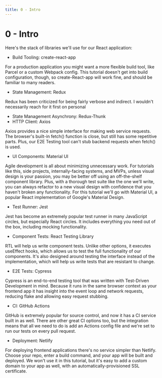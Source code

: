 ```yaml
---
title: 0 - Intro
---
```


# 0 - Intro

Here's the stack of libraries we'll use for our React application:

* Build Tooling: create-react-app

For a production application you might want a more flexible build tool, like Parcel or a custom Webpack config. This tutorial doesn't get into build configuration, though, so create-React-app will work fine, and should be familiar to many readers.

* State Management: Redux

Redux has been criticized for being fairly verbose and indirect. I wouldn't necessarily reach for it first on personal

* State Management Asynchrony: Redux-Thunk
* HTTP Client: Axios

Axios provides a nice simple interface for making web service requests. The browser's built-in fetch() function is close, but still has some repetitive parts. Plus, our E2E Testing tool can't stub backend requests when fetch() is used.

* UI Components: Material UI

Agile development is all about minimizing unnecessary work. For tutorials like this, side projects, internally-facing systems, and MVPs, unless visual design is your passion, you may be better off using an off-the-shelf component library. Plus, with a thorough test suite like the one we'll write, you can always refactor to a new visual design with confidence that you haven't broken any functionality. For this tutorial we'll go with Material UI, a popular React implementation of Google's Material Design.

* Test Runner: Jest

Jest has become an extremely popular test runner in many JavaScript circles, but especially React circles. It includes everything you need out of the box, including mocking functionality.

* Component Tests: React Testing Library

RTL will help us write component tests. Unlike other options, it executes useEffect hooks, which allows us to test the full functionality of our components. It's also designed around testing the interface instead of the implementation, which will help us write tests that are resistant to change.

* E2E Tests: Cypress

Cypress is an end-to-end testing tool that was written with Test-Driven Development in mind. Because it runs in the same browser context as your frontend app it has insight into the event loop and network requests, reducing flake and allowing easy request stubbing.

* CI: GitHub Actions

GitHub is extremely popular for source control, and now it has a CI service built in as well. There are other great CI options too, but the integration means that all we need to do is add an Actions config file and we're set to run our tests on every pull request.

* Deployment: Netlify

For deploying frontend applications there's no service simpler than Netlify. Choose your repo, enter a build command, and your app will be built and deployed. We won't use it in this tutorial, but it's easy to add a custom domain to your app as well, with an automatically-provisioned SSL certificate.
